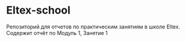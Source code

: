 # Eltex-school
Репозиторий для отчетов по практическим занятиям в школе Eltex.
Содержит отчёт по Модуль 1, Занятие 1
